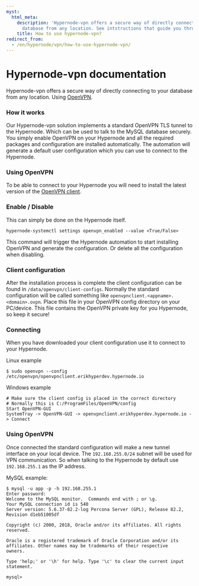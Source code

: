 ```yaml
---
myst:
  html_meta:
    description: 'Hypernode-vpn offers a secure way of directly connecting to your
      database from any location. See intstructions that guide you through the process. '
    title: How to use hypernode-vpn?
redirect_from:
  - /en/hypernode/vpn/how-to-use-hypernode-vpn/
---
```


# Hypernode-vpn documentation

Hypernode-vpn offers a secure way of directly connecting to your database from any location.
Using [OpenVPN](https://openvpn.net/).

### How it works

Our Hypernode-vpn solution implements a standard OpenVPN TLS tunnel to the Hypernode.
Which can be used to talk to the MySQL database securely.
You simply enable OpenVPN on your Hypernode and all the required packages and configuration are installed automatically.
The automation will generate a default user configuration which you can use to connect to the Hypernode.

### Using OpenVPN

To be able to connect to your Hypernode you will need to install the latest version of the
[OpenVPN client](https://openvpn.net/index.php/open-source/downloads.html).

### Enable / Disable

This can simply be done on the Hypernode itself.

```
hypernode-systemctl settings openvpn_enabled --value <True/False>
```

This command will trigger the Hypernode automation to start installing OpenVPN and generate the configuration.
Or delete all the configuration when disabling.

### Client configuration

After the installation process is complete the client configuration can be found in `/data/openvpn/client-configs`.
Normally the standard configuration will be called something like `openvpnclient.<appname>.<domain>.ovpn`.
Place this file in your OpenVPN config directory on your PC/device.
This file contains the OpenVPN private key for you Hypernode, so keep it secure!

### Connecting

When you have downloaded your client configuration use it to connect to your Hypernode.

Linux example

```
$ sudo openvpn --config /etc/openvpn/openvpnclient.erikhyperdev.hypernode.io
```

Windows example

```
# Make sure the client config is placed in the correct directory
# Normally this is C:/ProgramFiles/OpenVPN/config
Start OpenVPN-GUI
SystemTray -> OpenVPN-GUI -> openvpnclient.erikhyperdev.hypernode.io -> Connect
```

### Using OpenVPN

Once connected the standard configuration will make a new tunnel interface on your local device.
The `192.168.255.0/24` subnet will be used for VPN communication.
So when talking to the Hypernode by default use `192.168.255.1` as the IP address.

MySQL example:

```
$ mysql -u app -p -h 192.168.255.1
Enter password:
Welcome to the MySQL monitor.  Commands end with ; or \g.
Your MySQL connection id is 540
Server version: 5.6.37-82.2-log Percona Server (GPL), Release 82.2, Revision d1eb51005df

Copyright (c) 2000, 2018, Oracle and/or its affiliates. All rights reserved.

Oracle is a registered trademark of Oracle Corporation and/or its
affiliates. Other names may be trademarks of their respective
owners.

Type 'help;' or '\h' for help. Type '\c' to clear the current input statement.

mysql>
```
